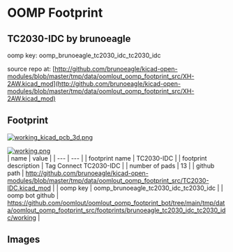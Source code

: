 # OOMP Footprint  
## TC2030-IDC  by brunoeagle  
  
oomp key: oomp_brunoeagle_tc2030_idc_tc2030_idc  
  
source repo at: [http://github.com/brunoeagle/kicad-open-modules/blob/master/tmp/data/oomlout_oomp_footprint_src/XH-2AW.kicad_mod](http://github.com/brunoeagle/kicad-open-modules/blob/master/tmp/data/oomlout_oomp_footprint_src/XH-2AW.kicad_mod)  
## Footprint  
  
[![working_kicad_pcb_3d.png](working_kicad_pcb_3d_600.png)](working_kicad_pcb_3d.png)  
  
[![working.png](working_600.png)](working.png)  
| name | value | 
| --- | --- | 
| footprint name | TC2030-IDC | 
| footprint description | Tag Connect TC2030-IDC | 
| number of pads | 13 | 
| github path | http://github.com/brunoeagle/kicad-open-modules/blob/master/tmp/data/oomlout_oomp_footprint_src/TC2030-IDC.kicad_mod | 
| oomp key | oomp_brunoeagle_tc2030_idc_tc2030_idc | 
| oomp bot github | https://github.com/oomlout/oomlout_oomp_footprint_bot/tree/main/tmp/data/oomlout_oomp_footprint_src/footprints/brunoeagle_tc2030_idc_tc2030_idc/working | 
## Images  
